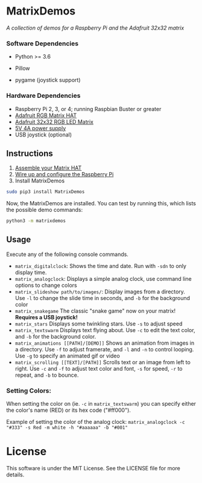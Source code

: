 # MatrixDemos

*A collection of demos for a Raspberry Pi and the Adafruit 32x32 matrix*

### Software Dependencies

* Python >= 3.6

* Pillow
* pygame (joystick support)

### Hardware Dependencies

* Raspberry Pi 2, 3, or 4; running Raspbian Buster or greater
* [Adafruit RGB Matrix HAT](https://www.adafruit.com/product/2345)
* [Adafruit 32x32 RGB LED Matrix](https://www.adafruit.com/product/1484)
* [5V 4A power supply](https://www.adafruit.com/product/1466)
* USB joystick (optional)

## Instructions

1. [Assemble your Matrix HAT](https://learn.adafruit.com/adafruit-rgb-matrix-plus-real-time-clock-hat-for-raspberry-pi/assembly)
2. [Wire up and configure the Raspberry Pi](https://learn.adafruit.com/adafruit-rgb-matrix-plus-real-time-clock-hat-for-raspberry-pi/driving-matrices)
3. Install MatrixDemos

```bash
sudo pip3 install MatrixDemos
```

Now, the MatrixDemos are installed. You can test by running this, which lists the possible demo commands:

```bash
python3 -m matrixdemos
```

## Usage

Execute any of the following console commands.

* `matrix_digitalclock`: Shows the time and date. Run with `-sdn` to only display time.
* `matrix_analogclock`: Displays a simple analog clock, use command line options to change colors
* `matrix_slideshow path/to/images/`: Display images from a directory.  Use `-l` to change the slide time in seconds, and `-b` for the background color
* `matrix_snakegame` The classic "snake game" now on your matrix! **Requires a USB joystick!**
* `matrix_stars` Displays some twinkling stars. Use `-s` to adjust speed
* `matrix_textswarm` Displays text flying about. Use `-c` to edit the text color, and `-b` for the background color.
* `matrix_animations [[PATH]/[DEMO]]` Shows an animation from images in a directory. Use `-f` to adjust framerate, and `-l` and `-n` to control looping. Use `-g` to specify an animated gif or video
* `matrix_scrolling [[TEXT]/[PATH]]` Scrolls text or an image from left to right. Use `-c` and `-f` to adjust text color and font, `-s` for speed, `-r` to repeat, and `-b` to bounce.

### Setting Colors:

When setting the color on (ie. `-c` in `matrix_textswarm`) you can specify either the color's name (RED) or its hex code ("#ff000").

Example of setting the color of the analog clock:
`matrix_analogclock -c "#333" -s Red -m white -h "#aaaaaa" -b "#001"`

# License

This software is under the MIT License. See the LICENSE file for more details.
